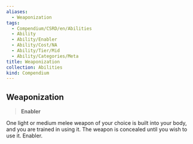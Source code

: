 ```yaml
---
aliases:
  - Weaponization
tags:
  - Compendium/CSRD/en/Abilities
  - Ability
  - Ability/Enabler
  - Ability/Cost/NA
  - Ability/Tier/Mid
  - Ability/Categories/Meta
title: Weaponization
collection: Abilities
kind: Compendium
---
```

## Weaponization  
>**Enabler**
  
One light or medium melee weapon of your choice is built into your body, and you are trained in using it. The weapon is concealed until you wish to use it. Enabler.